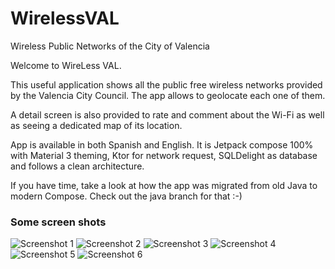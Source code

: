 # WirelessVAL
Wireless Public Networks of the City of Valencia

Welcome to WireLess VAL.

This useful application shows all the public free wireless networks provided by the Valencia City Council. The app allows to geolocate each one of them.

A detail screen is also provided to rate and comment about the Wi-Fi as well as seeing a dedicated map of its location.

App is available in both Spanish and English. It is Jetpack compose 100% with Material 3 theming, Ktor for network request, SQLDelight as database and follows a clean architecture. 

If you have time, take a look at how the app was migrated from old Java to modern Compose. Check out the java branch for that :-)

### Some screen shots

![Screenshot 1](https://github.com/javimar/WirelessVAL/blob/master/screenshots/MainSC.png)
![Screenshot 2](https://github.com/javimar/WirelessVAL/blob/master/screenshots/Main_lightSC.png)
![Screenshot 3](https://github.com/javimar/WirelessVAL/blob/master/screenshots/AboutSC.png) 
![Screenshot 4](https://github.com/javimar/WirelessVAL/blob/master/screenshots/EditWifiSC.png)
![Screenshot 5](https://github.com/javimar/WirelessVAL/blob/master/screenshots/MapsSC.png)
![Screenshot 6](https://github.com/javimar/WirelessVAL/blob/master/screenshots/SettingsSC.png)
